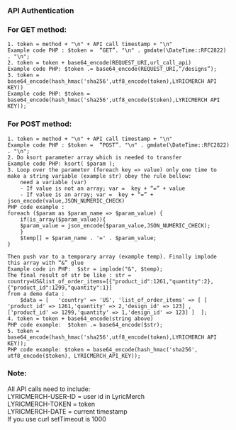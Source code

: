 ### API Authentication

### For GET method:
	1. token = method + "\n" + API call timestamp + "\n"  
	Example code PHP : $token =  “GET”. "\n" . gmdate(\DateTime::RFC2822) . "\n"; 
	2. token = token + base64_encode(REQUEST_URI,url_call_api) 
	Example code PHP: $token .= base64_encode(REQUEST_URI,”/designs”); 
	3. token = base64_encode(hash_hmac('sha256',utf8_encode(token),LYRICMERCH API KEY)) 
	Example code PHP: $token = base64_encode(hash_hmac('sha256',utf8_encode($token),LYRICMERCH API KEY));
### For POST method:
	1. token = method + "\n" + API call timestamp + "\n" 
	Example code PHP : $token =  “POST”. "\n" . gmdate(\DateTime::RFC2822) . "\n"; 
	2. Do ksort parameter array which is needed to transfer
	Example code PHP: ksort( $param ); 
	3. Loop over the parameter (foreach key => value) only one time to make a string variable (example str) obey the rule bellow: 
	    need a variable (var)
		- If value is not an array; var =  key + “=” + value 
		- If value is an array; var =  key + “=” + json_encode(value,JSON_NUMERIC_CHECK) 
	PHP code example :  
	foreach ($param as $param_name => $param_value) {
	    if(is_array($param_value)){
		$param_value = json_encode($param_value,JSON_NUMERIC_CHECK);
	    }
	    $temp[] = $param_name . '=' . $param_value;
	}

	Then push var to a temporary array (example temp). Finally implode this array with “&” glue
	Example code in PHP:  $str = implode("&", $temp);
	The final result of str be like : str = country=US&list_of_order_items=[{"product_id":1261,"quantity":2},{"product_id":1299,"quantity":1}]  
	from a demo data : 
		$data = [	'country' => 'US', 'list_of_order_items' => [ [ 'product_id' => 1261,'quantity' => 2,'design_id' => 123] , ['product_id' => 1299,'quantity' => 1,'design_id' => 123] ]  ];   
	4. token = token + base64_encode(string above) 
	PHP code example:  $token .= base64_encode($str); 
	5. token = base64_encode(hash_hmac('sha256',utf8_encode(token),LYRICMERCH API KEY));  
	PHP code example: $token = base64_encode(hash_hmac('sha256', utf8_encode($token), LYRICMERCH_API_KEY)); 

### Note:  <br />
All API calls need to include: <br />
LYRICMERCH-USER-ID = user id in LyricMerch  <br />
LYRICMERCH-TOKEN = token  <br />
LYRICMERCH-DATE = current timestamp  <br />
If you use curl setTimeout is 1000  
